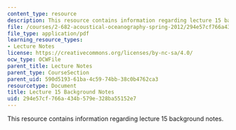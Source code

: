 ```yaml
---
content_type: resource
description: This resource contains information regarding lecture 15 background notes.
file: /courses/2-682-acoustical-oceanography-spring-2012/294e57cf766a434b579e328ba55152e7_MIT2_682S12_bglec15.pdf
file_type: application/pdf
learning_resource_types:
- Lecture Notes
license: https://creativecommons.org/licenses/by-nc-sa/4.0/
ocw_type: OCWFile
parent_title: Lecture Notes
parent_type: CourseSection
parent_uid: 590d5193-61ba-4c59-74bb-38c0b4762ca3
resourcetype: Document
title: Lecture 15 Background Notes
uid: 294e57cf-766a-434b-579e-328ba55152e7
---
```

This resource contains information regarding lecture 15 background notes.